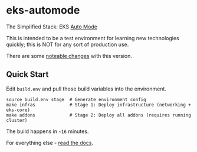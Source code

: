 # eks-automode

The Simplified Stack: EKS [Auto Mode]

This is intended to be a test environment for learning new technologies quickly; this is NOT for any sort of production use.

There are some [noteable changes] with this version.

## Quick Start

Edit `build.env` and pull those build variables into the environment.

```shell
source build.env stage  # Generate environment config
make infras             # Stage 1: Deploy infrastructure (networking + eks-core)
make addons             # Stage 2: Deploy all addons (requires running cluster)
```

The build happens in `~16` minutes.

For everything else - [read the docs].

<!-- docs/refs -->

[Auto Mode]:https://docs.aws.amazon.com/eks/latest/userguide/automode.html
[noteable changes]:https://github.com/todd-dsm/eks-automode/tree/main/docs
[read the docs]:https://github.com/todd-dsm/eks-automode/tree/stages/docs
